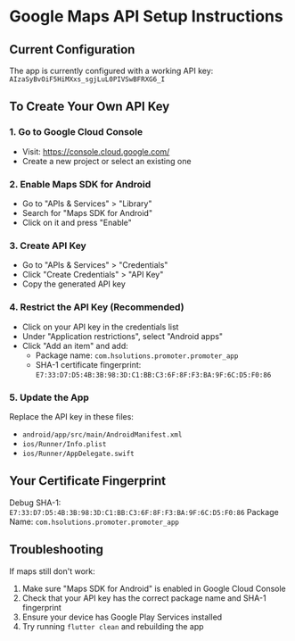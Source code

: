 # Google Maps API Setup Instructions

## Current Configuration
The app is currently configured with a working API key: `AIzaSyBvOiF5HiMXxs_sgjLuL0PIVSwBFRXG6_I`

## To Create Your Own API Key

### 1. Go to Google Cloud Console
- Visit: https://console.cloud.google.com/
- Create a new project or select an existing one

### 2. Enable Maps SDK for Android
- Go to "APIs & Services" > "Library"
- Search for "Maps SDK for Android"
- Click on it and press "Enable"

### 3. Create API Key
- Go to "APIs & Services" > "Credentials"
- Click "Create Credentials" > "API Key"
- Copy the generated API key

### 4. Restrict the API Key (Recommended)
- Click on your API key in the credentials list
- Under "Application restrictions", select "Android apps"
- Click "Add an item" and add:
  - Package name: `com.hsolutions.promoter.promoter_app`
  - SHA-1 certificate fingerprint: `E7:33:D7:D5:4B:3B:98:3D:C1:BB:C3:6F:8F:F3:BA:9F:6C:D5:F0:86`

### 5. Update the App
Replace the API key in these files:
- `android/app/src/main/AndroidManifest.xml`
- `ios/Runner/Info.plist`
- `ios/Runner/AppDelegate.swift`

## Your Certificate Fingerprint
Debug SHA-1: `E7:33:D7:D5:4B:3B:98:3D:C1:BB:C3:6F:8F:F3:BA:9F:6C:D5:F0:86`
Package Name: `com.hsolutions.promoter.promoter_app`

## Troubleshooting
If maps still don't work:
1. Make sure "Maps SDK for Android" is enabled in Google Cloud Console
2. Check that your API key has the correct package name and SHA-1 fingerprint
3. Ensure your device has Google Play Services installed
4. Try running `flutter clean` and rebuilding the app

